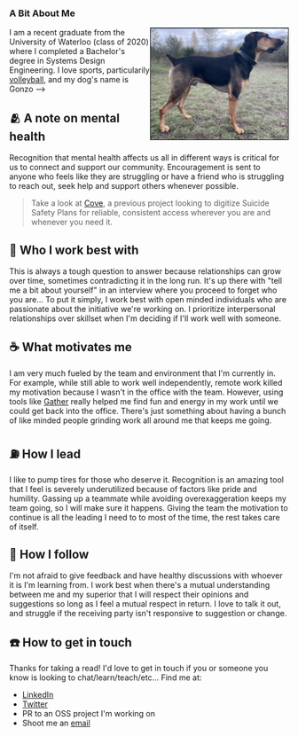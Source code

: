 ### A Bit About Me
<img src="gonzo.png" alt="Gonzo Bonzo" width="250px" align="right" />

I am a recent graduate from the University of Waterloo (class of 2020) where I completed a Bachelor's degree in Systems Design Engineering. I love sports, particularily [volleyball](https://athletics.uwaterloo.ca/sports/mens-volleyball/roster/jonathan-loos/6979), and my dog's name is Gonzo -->

## 🫂 A note on mental health
Recognition that mental health affects us all in different ways is critical for us to connect and support our community. Encouragement is sent to anyone who feels like they are struggling or have a friend who is struggling to reach out, seek help and support others whenever possible.

> Take a look at [Cove](https://github.com/jonathanloos/cove), a previous project looking to digitize Suicide Safety Plans for reliable, consistent access wherever you are and whenever you need it.

## 🙏 Who I work best with
This is always a tough question to answer because relationships can grow over time, sometimes contradicting it in the long run. It's up there with "tell me a bit about yourself" in an interview where you proceed to forget who you are... To put it simply, I work best with open minded individuals who are passionate about the initiative we're working on. I prioritize interpersonal relationships over skillset when I'm deciding if I'll work well with someone.

## ☕️ What motivates me
I am very much fueled by the team and environment that I'm currently in. For example, while still able to work well independently, remote work killed my motivation because I wasn't in the office with the team. However, using tools like [Gather](https://harled.ca/blog/gather_for_hybrid_teams) really helped me find fun and energy in my work until we could get back into the office. There's just something about having a bunch of like minded people grinding work all around me that keeps me going.

## ⛽️ How I lead
I like to pump tires for those who deserve it. Recognition is an amazing tool that I feel is severely underutilized because of factors like pride and humility. Gassing up a teammate while avoiding overexaggeration keeps my team going, so I will make sure it happens. Giving the team the motivation to continue is all the leading I need to to most of the time, the rest takes care of itself.

## 💭 How I follow
I'm not afraid to give feedback and have healthy discussions with whoever it is I'm learning from. I work best when there's a mutual understanding between me and my superior that I will respect their opinions and suggestions so long as I feel a mutual respect in return. I love to talk it out, and struggle if the receiving party isn't responsive to suggestion or change.

## ☎️ How to get in touch
Thanks for taking a read! I'd love to get in touch if you or someone you know is looking to chat/learn/teach/etc... Find me at:
- [LinkedIn](https://www.linkedin.com/in/jonathan-loos/)
- [Twitter](https://twitter.com/loos_jonathan)
- PR to an OSS project I'm working on
- Shoot me an [email](mailto:jonathanloos97@gmail.com)
